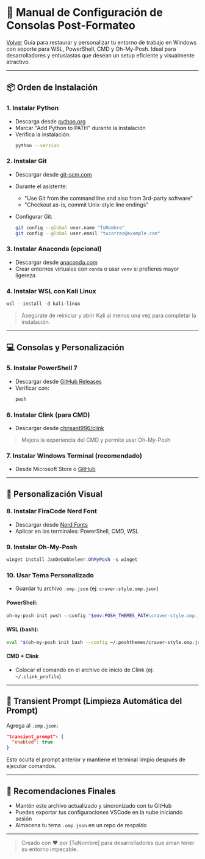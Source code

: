 # 🧰 Manual de Configuración de Consolas Post-Formateo
[Volver](README:MD)
Guía para restaurar y personalizar tu entorno de trabajo en Windows con soporte para WSL, PowerShell, CMD y Oh-My-Posh. Ideal para desarrolladores y entusiastas que desean un setup eficiente y visualmente atractivo.

---

## 📦 Orden de Instalación

### 1. Instalar Python
- Descarga desde [python.org](https://www.python.org/downloads/)
- Marcar "Add Python to PATH" durante la instalación
- Verifica la instalación:
  ```bash
  python --version
  ```

### 2. Instalar Git
- Descargar desde [git-scm.com](https://git-scm.com/)
- Durante el asistente:
  - "Use Git from the command line and also from 3rd-party software"
  - "Checkout as-is, commit Unix-style line endings"

- Configurar Git:
  ```bash
  git config --global user.name "TuNombre"
  git config --global user.email "tucorreo@example.com"
  ```

### 3. Instalar Anaconda (opcional)
- Descargar desde [anaconda.com](https://www.anaconda.com/)
- Crear entornos virtuales con `conda` o usar `venv` si prefieres mayor ligereza

### 4. Instalar WSL con Kali Linux
```powershell
wsl --install -d kali-linux
```
> Asegúrate de reiniciar y abrir Kali al menos una vez para completar la instalación.

---

## 💻 Consolas y Personalización

### 5. Instalar PowerShell 7
- Descargar desde [GitHub Releases](https://github.com/PowerShell/PowerShell/releases)
- Verificar con:
  ```bash
  pwsh
  ```

### 6. Instalar Clink (para CMD)
- Descargar desde [chrisant996/clink](https://github.com/chrisant996/clink/releases)
> Mejora la experiencia del CMD y permite usar Oh-My-Posh

### 7. Instalar Windows Terminal (recomendado)
- Desde Microsoft Store o [GitHub](https://github.com/microsoft/terminal)

---

## 🎨 Personalización Visual

### 8. Instalar FiraCode Nerd Font
- Descargar desde [Nerd Fonts](https://www.nerdfonts.com/font-downloads)
- Aplicar en las terminales: PowerShell, CMD, WSL

### 9. Instalar Oh-My-Posh
```powershell
winget install JanDeDobbeleer.OhMyPosh -s winget
```

### 10. Usar Tema Personalizado
- Guardar tu archivo `.omp.json` (ej: `craver-style.omp.json`)

#### PowerShell:
```powershell
oh-my-posh init pwsh --config "$env:POSH_THEMES_PATH\craver-style.omp.json" | Invoke-Expression
```

#### WSL (bash):
```bash
eval "$(oh-my-posh init bash --config ~/.poshthemes/craver-style.omp.json)"
```

#### CMD + Clink
- Colocar el comando en el archivo de inicio de Clink (ej: `~/.clink_profile`)

---

## 🔁 Transient Prompt (Limpieza Automática del Prompt)

Agrega al `.omp.json`:
```json
"transient_prompt": {
  "enabled": true
}
```

Esto oculta el prompt anterior y mantiene el terminal limpio después de ejecutar comandos.

---

## 🎯 Recomendaciones Finales

- Mantén este archivo actualizado y sincronizado con tu GitHub
- Puedes exportar tus configuraciones VSCode en la nube iniciando sesión
- Almacena tu tema `.omp.json` en un repo de respaldo

---

> Creado con ❤️ por [TuNombre] para desarrolladores que aman tener su entorno impecable.

